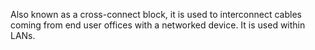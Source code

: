 Also known as a cross-connect block, it is used to interconnect cables coming from end user offices with a networked device. It is used within LANs.